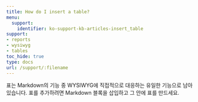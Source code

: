 ```yaml
---
title: How do I insert a table?
menu:
  support:
    identifier: ko-support-kb-articles-insert_table
support:
- reports
- wysiwyg
- tables
toc_hide: true
type: docs
url: /support/:filename
---
```


표는 Markdown의 기능 중 WYSIWYG에 직접적으로 대응하는 유일한 기능으로 남아 있습니다. 표를 추가하려면 Markdown 블록을 삽입하고 그 안에 표를 만드세요.
